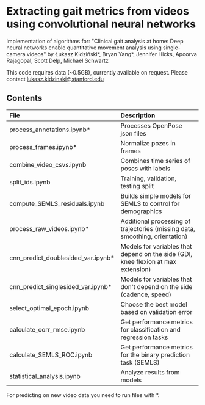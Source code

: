 # Extracting gait metrics from videos using convolutional neural networks

Implementation of algorithms for:
"Clinical gait analysis at home: Deep neural networks enable quantitative movement analysis using single-camera videos"
by Łukasz Kidziński*, Bryan Yang*, Jennifer Hicks, Apoorva Rajagopal, Scott Delp, Michael Schwartz

This code requires data (~0.5GB), currently available on request. Please contact lukasz.kidzinski@stanford.edu

## Contents

| File | Description |
|:------------- |:-------------|
| process_annotations.ipynb* | Processes OpenPose json files |
| process_frames.ipynb* | Normalize pozes in frames |
| combine_video_csvs.ipynb | Combines time series of poses with labels |
| split_ids.ipynb | Training, validation, testing split |
| compute_SEMLS_residuals.ipynb | Builds simple models for SEMLS to control for demographics |
| process_raw_videos.ipynb* | Additional processing of trajectories (missing data, smoothing, orientation) |
| cnn_predict_doublesided_var.ipynb* | Models for variables that depend on the side (GDI, knee flexion at max extension) |
| cnn_predict_singlesided_var.ipynb* | Models for variables that don't depend on the side (cadence, speed) |
| select_optimal_epoch.ipynb | Choose the best model based on validation error |
| calculate_corr_rmse.ipynb | Get performance metrics for classification and regression tasks |
| calculate_SEMLS_ROC.ipynb | Get performance metrics for the binary prediction task (SEMLS) |
| statistical_analysis.ipynb | Analyze results from models |

For predicting on new video data you need to run files with *.
